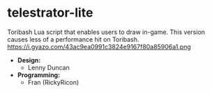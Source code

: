 # telestrator-lite
Toribash Lua script that enables users to draw in-game. This version causes less of a performance hit on Toribash.\
https://i.gyazo.com/43ac9ea0991c3824e9167f80a85906a1.png
* **Design:**
  * Lenny Duncan
* **Programming:**
  * Fran (RickyRicon)
